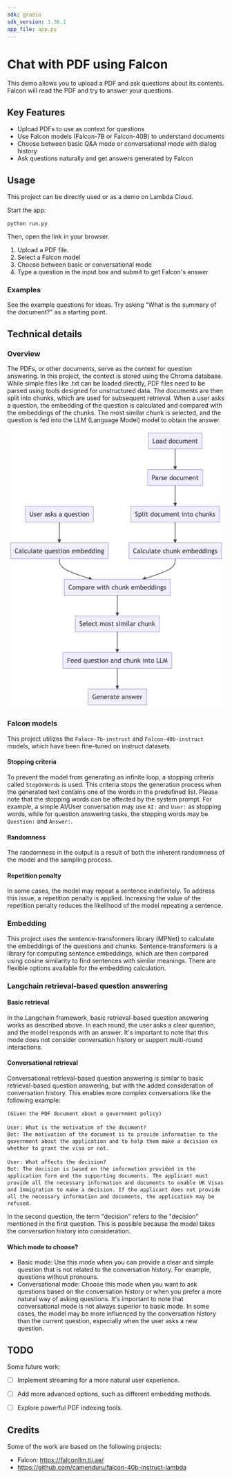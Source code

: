 ```yaml
---
sdk: gradio
sdk_version: 3.36.1
app_file: app.py
---
```


# Chat with PDF using Falcon


This demo allows you to upload a PDF and ask questions about its contents. Falcon will read the PDF and try to answer your questions.

## Key Features
* Upload PDFs to use as context for questions
* Use Falcon models (Falcon-7B or Falcon-40B) to understand documents
* Choose between basic Q&A mode or conversational mode with dialog history
* Ask questions naturally and get answers generated by Falcon

## Usage
This project can be directly used or as a demo on Lambda Cloud.

Start the app:
```
python run.py
```
Then, open the link in your browser.

1. Upload a PDF file.
2. Select a Falcon model
3. Choose between basic or conversational mode
4. Type a question in the input box and submit to get Falcon's answer

### Examples
See the example questions for ideas. Try asking "What is the summary of the document?" as a starting point.

## Technical details
### Overview
The PDFs, or other documents, serve as the context for question answering. In this project, the context is stored using the Chroma database. While simple files like .txt can be loaded directly, PDF files need to be parsed using tools designed for unstructured data. The documents are then split into chunks, which are used for subsequent retrieval. When a user asks a question, the embedding of the question is calculated and compared with the embeddings of the chunks. The most similar chunk is selected, and the question is fed into the LLM (Language Model) model to obtain the answer.

![img_1.png](img.png)

### Falcon models
This project utilizes the `Falocn-7b-instruct` and `Falcon-40b-instruct` models, which have been fine-tuned on instruct datasets.

#### Stopping criteria
To prevent the model from generating an infinite loop, a stopping criteria called `StopOnWords` is used. This criteria stops the generation process when the generated text contains one of the words in the predefined list. Please note that the stopping words can be affected by the system prompt. For example, a simple AI/User conversation may use `AI:` and `User:` as stopping words, while for question answering tasks, the stopping words may be `Question:` and `Answer:`.

#### Randomness
The randomness in the output is a result of both the inherent randomness of the model and the sampling process.

#### Repetition penalty
In some cases, the model may repeat a sentence indefinitely. To address this issue, a repetition penalty is applied. Increasing the value of the repetition penalty reduces the likelihood of the model repeating a sentence.

### Embedding
This project uses the sentence-transformers library (MPNet) to calculate the embeddings of the questions and chunks. Sentence-transformers is a library for computing sentence embeddings, which are then compared using cosine similarity to find sentences with similar meanings. There are flexible options available for the embedding calculation.

### Langchain retrieval-based question answering

#### Basic retrieval
In the Langchain framework, basic retrieval-based question answering works as described above. In each round, the user asks a clear question, and the model responds with an answer. It's important to note that this mode does not consider conversation history or support multi-round interactions.

#### Conversational retrieval
Conversational retrieval-based question answering is similar to basic retrieval-based question answering, but with the added consideration of conversation history. This enables more complex conversations like the following example:

```
(Given the PDF document about a government policy)

User: What is the motivation of the document?
Bot: The motivation of the document is to provide information to the government about the application and to help them make a decision on whether to grant the visa or not.

User: What affects the decision?
Bot: The decision is based on the information provided in the application form and the supporting documents. The applicant must provide all the necessary information and documents to enable UK Visas and Immigration to make a decision. If the applicant does not provide all the necessary information and documents, the application may be refused.
```

In the second question, the term "decision" refers to the "decision" mentioned in the first question. This is possible because the model takes the conversation history into consideration.

#### Which mode to choose?
- Basic mode: Use this mode when you can provide a clear and simple question that is not related to the conversation history. For example, questions without pronouns.
- Conversational mode: Choose this mode when you want to ask questions based on the conversation history or when you prefer a more natural way of asking questions. It's important to note that conversational mode is not always superior to basic mode. In some cases, the model may be more influenced by the conversation history than the current question, especially when the user asks a new question.

## TODO
Some future work:
- [ ] Implement streaming for a more natural user experience.
- [ ] Add more advanced options, such as different embedding methods.
- [ ] Explore powerful PDF indexing tools.


## Credits
Some of the work are based on the following projects:
- Falcon: https://falconllm.tii.ae/
- https://github.com/camenduru/falcon-40b-instruct-lambda